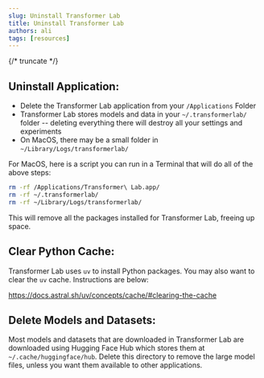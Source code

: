 ```yaml
---
slug: Uninstall Transformer Lab
title: Uninstall Transformer Lab
authors: ali
tags: [resources]
---
```

{/* truncate */}

## Uninstall Application:

- Delete the Transformer Lab application from your `/Applications` Folder
- Transformer Lab stores models and data in your `~/.transformerlab/` folder -- deleting everything there will destroy all your settings and experiments
- On MacOS, there may be a small folder in `~/Library/Logs/transformerlab/`

For MacOS, here is a script you can run in a Terminal that will do all of the above steps:

```bash
rm -rf /Applications/Transformer\ Lab.app/
rm -rf ~/.transformerlab/
rm -rf ~/Library/Logs/transformerlab/
```

This will remove all the packages installed for Transformer Lab, freeing up space.

## Clear Python Cache:

Transformer Lab uses `uv` to install Python packages. You may also want to clear the `uv` cache. Instructions are below:

https://docs.astral.sh/uv/concepts/cache/#clearing-the-cache

## Delete Models and Datasets:

Most models and datasets that are downloaded in Transformer Lab are downloaded using Hugging Face Hub which stores them at `~/.cache/huggingface/hub`. Delete this directory to remove the large model files, unless you want them available to other applications.
